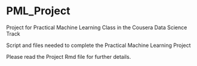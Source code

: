PML_Project
===========

Project for Practical Machine Learning Class in the Cousera Data Science Track

Script and files needed to complete the Practical Machine Learning Project

Please read the Project Rmd file for further details.
